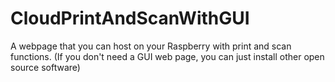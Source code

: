 # CloudPrintAndScanWithGUI
A webpage that you can host on your Raspberry with print and scan functions.
(If you don't need a GUI web page, you can just install other open source software)
